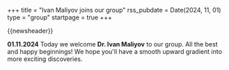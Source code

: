 +++
title       = "Ivan Maliyov joins our group"
rss_pubdate = Date(2024, 11, 01)
type        = "group"
startpage   = true
+++

{{newsheader}}

**01.11.2024**
Today we welcome **Dr. Ivan Maliyov** to our group. All the best and happy
beginnings! We hope you'll have a smooth upward gradient into
more exciting discoveries.
